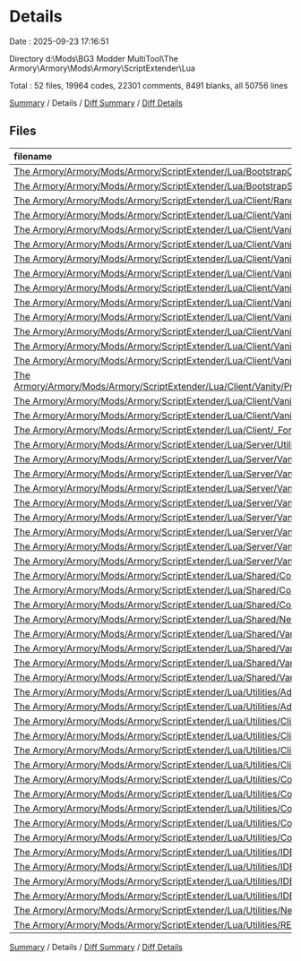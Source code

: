 # Details

Date : 2025-09-23 17:16:51

Directory d:\\Mods\\BG3 Modder MultiTool\\The Armory\\Armory\\Mods\\Armory\\ScriptExtender\\Lua

Total : 52 files,  19964 codes, 22301 comments, 8491 blanks, all 50756 lines

[Summary](results.md) / Details / [Diff Summary](diff.md) / [Diff Details](diff-details.md)

## Files
| filename | language | code | comment | blank | total |
| :--- | :--- | ---: | ---: | ---: | ---: |
| [The Armory/Armory/Mods/Armory/ScriptExtender/Lua/BootstrapClient.lua](/The%20Armory/Armory/Mods/Armory/ScriptExtender/Lua/BootstrapClient.lua) | Lua | 21 | 0 | 7 | 28 |
| [The Armory/Armory/Mods/Armory/ScriptExtender/Lua/BootstrapServer.lua](/The%20Armory/Armory/Mods/Armory/ScriptExtender/Lua/BootstrapServer.lua) | Lua | 52 | 1 | 11 | 64 |
| [The Armory/Armory/Mods/Armory/ScriptExtender/Lua/Client/RandomHelpers.lua](/The%20Armory/Armory/Mods/Armory/ScriptExtender/Lua/Client/RandomHelpers.lua) | Lua | 40 | 4 | 7 | 51 |
| [The Armory/Armory/Mods/Armory/ScriptExtender/Lua/Client/Vanity/CharacterCriteria.lua](/The%20Armory/Armory/Mods/Armory/ScriptExtender/Lua/Client/Vanity/CharacterCriteria.lua) | Lua | 327 | 36 | 73 | 436 |
| [The Armory/Armory/Mods/Armory/ScriptExtender/Lua/Client/Vanity/CharacterPanel/CharacterPanel.lua](/The%20Armory/Armory/Mods/Armory/ScriptExtender/Lua/Client/Vanity/CharacterPanel/CharacterPanel.lua) | Lua | 350 | 47 | 58 | 455 |
| [The Armory/Armory/Mods/Armory/ScriptExtender/Lua/Client/Vanity/CharacterPanel/DyePicker.lua](/The%20Armory/Armory/Mods/Armory/ScriptExtender/Lua/Client/Vanity/CharacterPanel/DyePicker.lua) | Lua | 292 | 27 | 74 | 393 |
| [The Armory/Armory/Mods/Armory/ScriptExtender/Lua/Client/Vanity/CharacterPanel/EquipmentPicker.lua](/The%20Armory/Armory/Mods/Armory/ScriptExtender/Lua/Client/Vanity/CharacterPanel/EquipmentPicker.lua) | Lua | 552 | 39 | 107 | 698 |
| [The Armory/Armory/Mods/Armory/ScriptExtender/Lua/Client/Vanity/CharacterPanel/PickerBaseClass.lua](/The%20Armory/Armory/Mods/Armory/ScriptExtender/Lua/Client/Vanity/CharacterPanel/PickerBaseClass.lua) | Lua | 488 | 46 | 101 | 635 |
| [The Armory/Armory/Mods/Armory/ScriptExtender/Lua/Client/Vanity/CharacterPanel/PickerBaseFilterClass.lua](/The%20Armory/Armory/Mods/Armory/ScriptExtender/Lua/Client/Vanity/CharacterPanel/PickerBaseFilterClass.lua) | Lua | 19 | 15 | 5 | 39 |
| [The Armory/Armory/Mods/Armory/ScriptExtender/Lua/Client/Vanity/CharacterPanel/SlotContextMenu.lua](/The%20Armory/Armory/Mods/Armory/ScriptExtender/Lua/Client/Vanity/CharacterPanel/SlotContextMenu.lua) | Lua | 90 | 11 | 17 | 118 |
| [The Armory/Armory/Mods/Armory/ScriptExtender/Lua/Client/Vanity/ItemValidator.lua](/The%20Armory/Armory/Mods/Armory/ScriptExtender/Lua/Client/Vanity/ItemValidator.lua) | Lua | 439 | 36 | 78 | 553 |
| [The Armory/Armory/Mods/Armory/ScriptExtender/Lua/Client/Vanity/Main.lua](/The%20Armory/Armory/Mods/Armory/ScriptExtender/Lua/Client/Vanity/Main.lua) | Lua | 265 | 18 | 66 | 349 |
| [The Armory/Armory/Mods/Armory/ScriptExtender/Lua/Client/Vanity/PresetManagement/BackupManager.lua](/The%20Armory/Armory/Mods/Armory/ScriptExtender/Lua/Client/Vanity/PresetManagement/BackupManager.lua) | Lua | 121 | 16 | 28 | 165 |
| [The Armory/Armory/Mods/Armory/ScriptExtender/Lua/Client/Vanity/PresetManagement/ExportManager.lua](/The%20Armory/Armory/Mods/Armory/ScriptExtender/Lua/Client/Vanity/PresetManagement/ExportManager.lua) | Lua | 221 | 15 | 55 | 291 |
| [The Armory/Armory/Mods/Armory/ScriptExtender/Lua/Client/Vanity/PresetManagement/ModDependencyManager.lua](/The%20Armory/Armory/Mods/Armory/ScriptExtender/Lua/Client/Vanity/PresetManagement/ModDependencyManager.lua) | Lua | 359 | 24 | 55 | 438 |
| [The Armory/Armory/Mods/Armory/ScriptExtender/Lua/Client/Vanity/PresetManagement/PresetManager.lua](/The%20Armory/Armory/Mods/Armory/ScriptExtender/Lua/Client/Vanity/PresetManagement/PresetManager.lua) | Lua | 613 | 37 | 111 | 761 |
| [The Armory/Armory/Mods/Armory/ScriptExtender/Lua/Client/Vanity/PresetProxy.lua](/The%20Armory/Armory/Mods/Armory/ScriptExtender/Lua/Client/Vanity/PresetProxy.lua) | Lua | 65 | 8 | 13 | 86 |
| [The Armory/Armory/Mods/Armory/ScriptExtender/Lua/Client/_FormBuilder.lua](/The%20Armory/Armory/Mods/Armory/ScriptExtender/Lua/Client/_FormBuilder.lua) | Lua | 151 | 18 | 22 | 191 |
| [The Armory/Armory/Mods/Armory/ScriptExtender/Lua/Server/Utility.lua](/The%20Armory/Armory/Mods/Armory/ScriptExtender/Lua/Server/Utility.lua) | Lua | 3 | 1 | 1 | 5 |
| [The Armory/Armory/Mods/Armory/ScriptExtender/Lua/Server/Vanity/DyePreview.lua](/The%20Armory/Armory/Mods/Armory/ScriptExtender/Lua/Server/Vanity/DyePreview.lua) | Lua | 34 | 7 | 14 | 55 |
| [The Armory/Armory/Mods/Armory/ScriptExtender/Lua/Server/Vanity/ItemPreview.lua](/The%20Armory/Armory/Mods/Armory/ScriptExtender/Lua/Server/Vanity/ItemPreview.lua) | Lua | 113 | 12 | 32 | 157 |
| [The Armory/Armory/Mods/Armory/ScriptExtender/Lua/Server/Vanity/MiscClientHelpers.lua](/The%20Armory/Armory/Mods/Armory/ScriptExtender/Lua/Server/Vanity/MiscClientHelpers.lua) | Lua | 10 | 0 | 2 | 12 |
| [The Armory/Armory/Mods/Armory/ScriptExtender/Lua/Server/Vanity/ModEventManager.lua](/The%20Armory/Armory/Mods/Armory/ScriptExtender/Lua/Server/Vanity/ModEventManager.lua) | Lua | 9 | 9 | 5 | 23 |
| [The Armory/Armory/Mods/Armory/ScriptExtender/Lua/Server/Vanity/OutfitMatcher.lua](/The%20Armory/Armory/Mods/Armory/ScriptExtender/Lua/Server/Vanity/OutfitMatcher.lua) | Lua | 44 | 8 | 6 | 58 |
| [The Armory/Armory/Mods/Armory/ScriptExtender/Lua/Server/Vanity/PartyOutfitManager.lua](/The%20Armory/Armory/Mods/Armory/ScriptExtender/Lua/Server/Vanity/PartyOutfitManager.lua) | Lua | 174 | 11 | 34 | 219 |
| [The Armory/Armory/Mods/Armory/ScriptExtender/Lua/Server/Vanity/ServerPresetManager.lua](/The%20Armory/Armory/Mods/Armory/ScriptExtender/Lua/Server/Vanity/ServerPresetManager.lua) | Lua | 128 | 5 | 32 | 165 |
| [The Armory/Armory/Mods/Armory/ScriptExtender/Lua/Server/Vanity/Transmogger.lua](/The%20Armory/Armory/Mods/Armory/ScriptExtender/Lua/Server/Vanity/Transmogger.lua) | Lua | 661 | 59 | 111 | 831 |
| [The Armory/Armory/Mods/Armory/ScriptExtender/Lua/Shared/Configurations/VanityCharacterCriteria.lua](/The%20Armory/Armory/Mods/Armory/ScriptExtender/Lua/Shared/Configurations/VanityCharacterCriteria.lua) | Lua | 85 | 11 | 10 | 106 |
| [The Armory/Armory/Mods/Armory/ScriptExtender/Lua/Shared/Configurations/VanityConfig.lua](/The%20Armory/Armory/Mods/Armory/ScriptExtender/Lua/Shared/Configurations/VanityConfig.lua) | Lua | 63 | 38 | 15 | 116 |
| [The Armory/Armory/Mods/Armory/ScriptExtender/Lua/Shared/Configurations/_ConfigurationStructure.lua](/The%20Armory/Armory/Mods/Armory/ScriptExtender/Lua/Shared/Configurations/_ConfigurationStructure.lua) | Lua | 98 | 40 | 15 | 153 |
| [The Armory/Armory/Mods/Armory/ScriptExtender/Lua/Shared/NetChannelRegistry.lua](/The%20Armory/Armory/Mods/Armory/ScriptExtender/Lua/Shared/NetChannelRegistry.lua) | Lua | 12 | 0 | 5 | 17 |
| [The Armory/Armory/Mods/Armory/ScriptExtender/Lua/Shared/Vanity/EffectManager.lua](/The%20Armory/Armory/Mods/Armory/ScriptExtender/Lua/Shared/Vanity/EffectManager.lua) | Lua | 667 | 44 | 109 | 820 |
| [The Armory/Armory/Mods/Armory/ScriptExtender/Lua/Shared/Vanity/MissingEnums.lua](/The%20Armory/Armory/Mods/Armory/ScriptExtender/Lua/Shared/Vanity/MissingEnums.lua) | Lua | 188 | 4 | 8 | 200 |
| [The Armory/Armory/Mods/Armory/ScriptExtender/Lua/Shared/Vanity/ModPresetManager.lua](/The%20Armory/Armory/Mods/Armory/ScriptExtender/Lua/Shared/Vanity/ModPresetManager.lua) | Lua | 70 | 8 | 12 | 90 |
| [The Armory/Armory/Mods/Armory/ScriptExtender/Lua/Shared/Vanity/UserPresetPoolManager.lua](/The%20Armory/Armory/Mods/Armory/ScriptExtender/Lua/Shared/Vanity/UserPresetPoolManager.lua) | Lua | 124 | 1 | 23 | 148 |
| [The Armory/Armory/Mods/Armory/ScriptExtender/Lua/Utilities/Advanced/_CustomEntitySerializer.lua](/The%20Armory/Armory/Mods/Armory/ScriptExtender/Lua/Utilities/Advanced/_CustomEntitySerializer.lua) | Lua | 74 | 6 | 6 | 86 |
| [The Armory/Armory/Mods/Armory/ScriptExtender/Lua/Utilities/Advanced/_ECSPrinter.lua](/The%20Armory/Armory/Mods/Armory/ScriptExtender/Lua/Utilities/Advanced/_ECSPrinter.lua) | Lua | 327 | 54 | 54 | 435 |
| [The Armory/Armory/Mods/Armory/ScriptExtender/Lua/Utilities/Client/IMGUI/_FormBuilder.lua](/The%20Armory/Armory/Mods/Armory/ScriptExtender/Lua/Utilities/Client/IMGUI/_FormBuilder.lua) | Lua | 151 | 19 | 22 | 192 |
| [The Armory/Armory/Mods/Armory/ScriptExtender/Lua/Utilities/Client/IMGUI/_Helpers.lua](/The%20Armory/Armory/Mods/Armory/ScriptExtender/Lua/Utilities/Client/IMGUI/_Helpers.lua) | Lua | 10 | 1 | 2 | 13 |
| [The Armory/Armory/Mods/Armory/ScriptExtender/Lua/Utilities/Client/IMGUI/_Index.lua](/The%20Armory/Armory/Mods/Armory/ScriptExtender/Lua/Utilities/Client/IMGUI/_Index.lua) | Lua | 3 | 0 | 1 | 4 |
| [The Armory/Armory/Mods/Armory/ScriptExtender/Lua/Utilities/Client/IMGUI/_Styler.lua](/The%20Armory/Armory/Mods/Armory/ScriptExtender/Lua/Utilities/Client/IMGUI/_Styler.lua) | Lua | 195 | 44 | 40 | 279 |
| [The Armory/Armory/Mods/Armory/ScriptExtender/Lua/Utilities/Common/_FileUtils.lua](/The%20Armory/Armory/Mods/Armory/ScriptExtender/Lua/Utilities/Common/_FileUtils.lua) | Lua | 74 | 18 | 15 | 107 |
| [The Armory/Armory/Mods/Armory/ScriptExtender/Lua/Utilities/Common/_Index.lua](/The%20Armory/Armory/Mods/Armory/ScriptExtender/Lua/Utilities/Common/_Index.lua) | Lua | 4 | 0 | 1 | 5 |
| [The Armory/Armory/Mods/Armory/ScriptExtender/Lua/Utilities/Common/_Logger.lua](/The%20Armory/Armory/Mods/Armory/ScriptExtender/Lua/Utilities/Common/_Logger.lua) | Lua | 181 | 9 | 35 | 225 |
| [The Armory/Armory/Mods/Armory/ScriptExtender/Lua/Utilities/Common/_TableUtils.lua](/The%20Armory/Armory/Mods/Armory/ScriptExtender/Lua/Utilities/Common/_TableUtils.lua) | Lua | 163 | 45 | 30 | 238 |
| [The Armory/Armory/Mods/Armory/ScriptExtender/Lua/Utilities/Common/_Translator.lua](/The%20Armory/Armory/Mods/Armory/ScriptExtender/Lua/Utilities/Common/_Translator.lua) | Lua | 11 | 0 | 4 | 15 |
| [The Armory/Armory/Mods/Armory/ScriptExtender/Lua/Utilities/IDEHelpers/Ext.Osiris.RegisterListener.lua](/The%20Armory/Armory/Mods/Armory/ScriptExtender/Lua/Utilities/IDEHelpers/Ext.Osiris.RegisterListener.lua) | Lua | 2 | 637 | 5 | 644 |
| [The Armory/Armory/Mods/Armory/ScriptExtender/Lua/Utilities/IDEHelpers/ExtIdeHelpers.lua](/The%20Armory/Armory/Mods/Armory/ScriptExtender/Lua/Utilities/IDEHelpers/ExtIdeHelpers.lua) | Lua | 10,498 | 17,180 | 5,610 | 33,288 |
| [The Armory/Armory/Mods/Armory/ScriptExtender/Lua/Utilities/IDEHelpers/Osi.Events.lua](/The%20Armory/Armory/Mods/Armory/ScriptExtender/Lua/Utilities/IDEHelpers/Osi.Events.lua) | Lua | 316 | 816 | 317 | 1,449 |
| [The Armory/Armory/Mods/Armory/ScriptExtender/Lua/Utilities/IDEHelpers/Osi.lua](/The%20Armory/Armory/Mods/Armory/ScriptExtender/Lua/Utilities/IDEHelpers/Osi.lua) | Lua | 983 | 2,797 | 1,007 | 4,787 |
| [The Armory/Armory/Mods/Armory/ScriptExtender/Lua/Utilities/Networking/Channels.lua](/The%20Armory/Armory/Mods/Armory/ScriptExtender/Lua/Utilities/Networking/Channels.lua) | Lua | 6 | 19 | 7 | 32 |
| [The Armory/Armory/Mods/Armory/ScriptExtender/Lua/Utilities/README.md](/The%20Armory/Armory/Mods/Armory/ScriptExtender/Lua/Utilities/README.md) | Markdown | 18 | 0 | 13 | 31 |

[Summary](results.md) / Details / [Diff Summary](diff.md) / [Diff Details](diff-details.md)